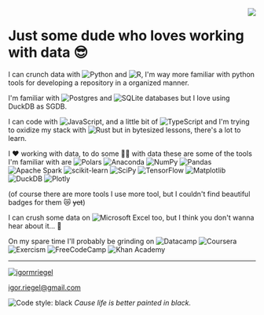 <!-- - 👨‍💻 All of my projects are available at [https://igmriegel.github.io/](https://igmriegel.github.io/) -->
<!-- <img align="right" src="https://user-images.githubusercontent.com/43209530/138936061-edb7e0a2-a38a-43a4-a4ee-089c637af076.png" height="300px"/> -->
<img align="right" src="https://user-images.githubusercontent.com/43209530/226058941-96df0ad7-ffdb-40c3-b4b2-a9af8cdbace4.png">

# Just some dude who loves working with data 😎

I can crunch data with ![Python](https://img.shields.io/badge/python-3670A0?style=for-the-badge&logo=python&logoColor=ffdd54)
and ![R](https://img.shields.io/badge/r-%23276DC3.svg?style=for-the-badge&logo=r&logoColor=white), I'm way more familiar with python tools for developing a repository in a organized manner.

I'm familiar with ![Postgres](https://img.shields.io/badge/postgres-%23316192.svg?style=for-the-badge&logo=postgresql&logoColor=white) and ![SQLite](https://img.shields.io/badge/sqlite-%2307405e.svg?style=for-the-badge&logo=sqlite&logoColor=white) databases but I love using DuckDB as SGDB.

I can code with ![JavaScript](https://img.shields.io/badge/javascript-%23323330.svg?style=for-the-badge&logo=javascript&logoColor=%23F7DF1E), and a little bit of ![TypeScript](https://img.shields.io/badge/typescript-%23007ACC.svg?style=for-the-badge&logo=typescript&logoColor=white) and I'm trying to oxidize my stack with ![Rust](https://img.shields.io/badge/rust-%23000000.svg?style=for-the-badge&logo=rust&logoColor=white) but in bytesized lessons, there's a lot to learn.

I :heart: working with data, to do some 🧙‍♂️ with data these are some of the tools I'm familiar with are 
![Polars](https://img.shields.io/badge/Polars-CD792C.svg?style=for-the-badge&logo=Polars&logoColor=black)
![Anaconda](https://img.shields.io/badge/Anaconda-%2344A833.svg?style=for-the-badge&logo=anaconda&logoColor=white)
![NumPy](https://img.shields.io/badge/numpy-%23013243.svg?style=for-the-badge&logo=numpy&logoColor=white)
![Pandas](https://img.shields.io/badge/pandas-%23150458.svg?style=for-the-badge&logo=pandas&logoColor=white)
![Apache Spark](https://img.shields.io/badge/Apache%20Spark-FDEE21?style=flat-square&logo=apachespark&logoColor=black)
![scikit-learn](https://img.shields.io/badge/scikit--learn-%23F7931E.svg?style=for-the-badge&logo=scikit-learn&logoColor=white)
![SciPy](https://img.shields.io/badge/SciPy-%230C55A5.svg?style=for-the-badge&logo=scipy&logoColor=%white)
![TensorFlow](https://img.shields.io/badge/TensorFlow-FF6F00?style=for-the-badge&logo=tensorflow&logoColor=white)
![Matplotlib](https://img.shields.io/badge/Matplotlib-%23ffffff.svg?style=for-the-badge&logo=Matplotlib&logoColor=black)
![DuckDB](https://img.shields.io/badge/DuckDB-FFF000.svg?style=for-the-badge&logo=DuckDB&logoColor=black)
![Plotly](https://img.shields.io/badge/Plotly-%233F4F75.svg?style=for-the-badge&logo=plotly&logoColor=white)

(of course there are more tools I use more tool, but I couldn't find beautiful badges for them 😿 ~~yet~~)

I can crush some data on ![Microsoft Excel](https://img.shields.io/badge/Microsoft_Excel-217346?style=for-the-badge&logo=microsoft-excel&logoColor=white) too, but I think you don't wanna hear about it... 🙉

On my spare time I'll probably be grinding on
![Datacamp](https://img.shields.io/badge/Datacamp-05192D?style=for-the-badge&logo=datacamp&logoColor=03E860)
![Coursera](https://img.shields.io/badge/Coursera-%230056D2.svg?style=for-the-badge&logo=Coursera&logoColor=white)
![Exercism](https://img.shields.io/badge/Exercism-009CAB?style=for-the-badge&logo=exercism&logoColor=white)
![FreeCodeCamp](https://img.shields.io/badge/Freecodecamp-%23123.svg?&style=for-the-badge&logo=freecodecamp&logoColor=green)
![Khan Academy](https://img.shields.io/badge/KhanAcademy-%2314BF96.svg?style=for-the-badge&logo=KhanAcademy&logoColor=white)

---
<p align="left">
<a href="https://linkedin.com/in/igormriegel" target="blank"><img align="center" src="https://img.shields.io/badge/linkedin-%230077B5.svg?style=for-the-badge&logo=linkedin&logoColor=white" alt="igormriegel" /></a>

  igor.riegel@gmail.com
</p>

![Code style: black](https://img.shields.io/badge/code%20style-black-000000.svg) _Cause life is better painted in black._
